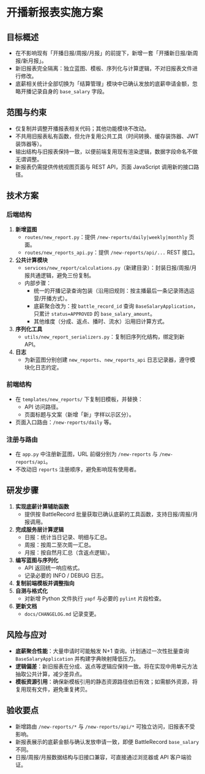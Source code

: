# 开播新报表实施方案

## 目标概述
- 在不影响现有「开播日报/周报/月报」的前提下，新增一套「开播新日报/新周报/新月报」。
- 新旧报表完全隔离：独立蓝图、模板、序列化与计算逻辑，不对旧报表文件进行修改。
- 底薪相关统计全部切换为「结算管理」模块中已确认发放的底薪申请金额，忽略开播记录自身的 `base_salary` 字段。

## 范围与约束
- 仅复制并调整开播报表相关代码；其他功能模块不改动。
- 不共用旧报表私有函数，但允许复用公共工具（时间转换、缓存装饰器、JWT 装饰器等）。
- 输出结构与旧报表保持一致，以便前端复用现有渲染逻辑，数据字段命名不做无谓调整。
- 新报表仍需提供传统视图页面与 REST API，页面 JavaScript 调用新的接口路径。

## 技术方案
### 后端结构
1. **新增蓝图**
   - `routes/new_report.py`：提供 `/new-reports/daily|weekly|monthly` 页面。
   - `routes/new_reports_api.py`：提供 `/new-reports/api/...` REST 接口。
2. **公共计算模块**
   - `services/new_report/calculations.py`（新建目录）：封装日报/周报/月报共通逻辑，避免三份复制。
   - 内部步骤：
     - 统一的开播记录查询包装（沿用旧规则：按主播最后一条记录筛选运营/开播方式）。
     - 底薪聚合改为：按 `battle_record_id` 查询 `BaseSalaryApplication`，只累计 `status=APPROVED` 的 `base_salary_amount`。
     - 其他维度（分成、返点、播时、流水）沿用旧计算方式。
3. **序列化工具**
   - `utils/new_report_serializers.py`：复制旧序列化结构，绑定到新 API。
4. **日志**
   - 为新蓝图分别创建 `new_reports`、`new_reports_api` 日志记录器，遵守模块化日志约定。

### 前端结构
- 在 `templates/new_reports/` 下复制旧模板，并替换：
  - API 访问路径。
  - 页面标题与文案（新增「新」字样以示区分）。
- 页面入口路由：`/new-reports/daily` 等。

### 注册与路由
- 在 `app.py` 中注册新蓝图，URL 前缀分别为 `/new-reports` 与 `/new-reports/api`。
- 不改动旧 `reports` 注册顺序，避免影响现有使用者。

## 研发步骤
1. **实现底薪计算辅助函数**
   - 提供按 BattleRecord 批量获取已确认底薪的工具函数，支持日报/周报/月报调用。
2. **完成服务层计算逻辑**
   - 日报：统计当日记录、明细与汇总。
   - 周报：按周二至次周一汇总。
   - 月报：按自然月汇总（含返点逻辑）。
3. **编写蓝图与序列化**
   - API 返回统一响应格式。
   - 记录必要的 INFO / DEBUG 日志。
4. **复制前端模板并调整指向**
5. **自测与格式化**
   - 对新增 Python 文件执行 `yapf` 与必要的 `pylint` 片段检查。
6. **更新文档**
   - `docs/CHANGELOG.md` 记录变更。

## 风险与应对
- **底薪聚合性能**：大量申请时可能触发 N+1 查询。计划通过一次性批量查询 `BaseSalaryApplication` 并构建字典映射降低压力。
- **逻辑偏差**：新旧报表在分成、返点等逻辑应保持一致。将在实现中用单元方法抽取公共计算，减少差异点。
- **模板资源引用**：确保新模板引用的静态资源路径依旧有效；如需额外资源，将复用现有文件，避免重复拷贝。

## 验收要点
- 新增路由 `/new-reports/*` 与 `/new-reports/api/*` 可独立访问，旧报表不受影响。
- 新报表展示的底薪金额与确认发放申请一致，即便 BattleRecord `base_salary` 不同。
- 日报/周报/月报数据结构与旧接口兼容，可直接通过浏览器或 API 客户端验证。
